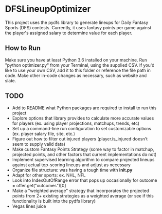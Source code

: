# DFSLineupOptimizer

This project uses the pydfs library to generate lineups for Daily Fantasy Sports (DFS) contests. Currently, it uses fantasy points per game against the player's assigned salary to determine value for each player.

## How to Run
Make sure you have at least Python 3.6 installed on your machine. Run "python optimizer.py" from your Terminal, using the 
supplied CSV. If you'd like to use your own CSV, add it to this folder or reference the file path in code. Make other in-code
changes as necessary, such as website and slate. 

## TODO

* Add to README what Python packages are required to install to run this project 
* Explore options that library provides to calculate more accurate values for players (ex. using player projections, matchups, trends, etc)
* Set up a command-line run configuration to set customizable options (ex. player salary file, site, etc.)
* Figure out how to filter out injured players (player.is_injured doesn't seem to supply valid data)
* Make custom Fantasy Points Strategy (some way to factor in matchup, projected points, and other factors that current implementations do not)
* Implement supervised learning algorithm to compare projected lineups against actual top-scoring lineups and adjust as necessary
* Organize file structure: was having a tough time with __init.py__
* Adapt for other sports: ex. NHL, NFL
* Look into IndexOutOfRange error that pops up occasionally for outcome = offer.get("outcomes")[0]
* Make a "weighted average" strategy that incorporates the projected points from 2+ existing strategies as a weighted average (or see if this functionality is built into the pydfs library)
* Vegas lines juice